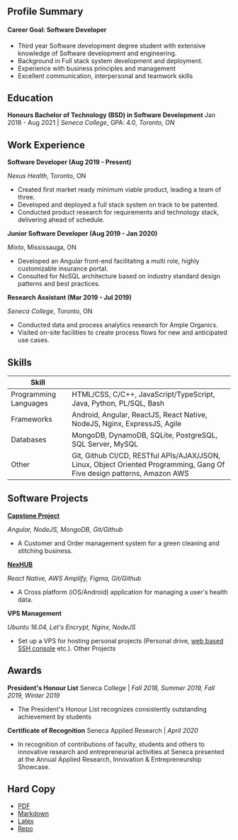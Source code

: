 ## Profile Summary
#### Career Goal: Software Developer
- Third year Software development degree student with extensive knowledge of Software development and engineering.
- Background in Full stack system development and deployment.
- Experience with business principles and management
- Excellent communication, interpersonal and teamwork skills

## Education
**Honours Bachelor of Technology (BSD) in Software Development**
Jan 2018 - Aug 2021 | _Seneca College_, GPA: 4.0, _Toronto, ON_

## Work Experience
**Software Developer (Aug 2019 - Present)**

_Nexus Health_, Toronto, ON

- Created first market ready minimum viable product, leading a team of three.
- Developed and deployed a full stack system on track to be patented.
- Conducted product research for requirements and technology stack, delivering ahead of schedule.

**Junior Software Developer (Aug 2019 - Jan 2020)**

_Mixto_, Mississauga, ON

- Developed an Angular front-end facilitating a multi role, highly customizable insurance
portal.
- Consulted for NoSQL architecture based on industry standard design patterns and best
practices.

**Research Assistant (Mar 2019 - Jul 2019)**

_Seneca College_, Toronto, ON

- Conducted data and process analytics research for Ample Organics.
- Visited on-site facilities to create process flows for new and anticipated use cases.

## Skills

Skill ||
---|---
Programming Languages | HTML/CSS, C/C++, JavaScript/TypeScript, Java, Python, PL/SQL, Bash
Frameworks | Android, Angular, ReactJS, React Native, NodeJS, Nginx, ExpressJS, Agile
Databases | MongoDB, DynamoDB, SQLite, PostgreSQL, SQL Server, MySQL
Other | Git, Github CI/CD, RESTful APIs/AJAX/JSON, Linux, Object Oriented Programming, Gang Of Five design patterns, Amazon AWS

## Software Projects

**[Capstone Project](https://capstone.arshwaraich.com)**

_Angular, NodeJS, MongoDB, Git/Github_

- A Customer and Order management system for a green cleaning and stitching business.

**[NexHUB](https://nexid.nexushealth.ca)**

_React Native, AWS Amplify, Figma, Git/Github_

- A Cross platform (iOS/Android) application for managing a user's health data.

**VPS Management**

_Ubuntu 16.04, Let's Encrypt, Nginx, NodeJS_

- Set up a VPS for hosting personal projects (Personal drive, [web based SSH console](https://console.arshwaraich.com) etc.).
Other Projects

## Awards

**President's Honour List**
Seneca College | _Fall 2018, Summer 2019, Fall 2019, Winter 2019_

- The President's Honour List recognizes consistently outstanding achievement by students

**Certificate of Recognition**
Seneca Applied Research | _April 2020_

- In recognition of contributions of faculty, students and others to innovative research and entrepreneurial activities at Seneca presented at the Annual Applied Research, Innovation & Entrepreneurship Showcase.

## Hard Copy
- [PDF]()
- [Markdown]()
- [Latex]()
- [Repo](https://github.com/arshwaraich/Resume/)